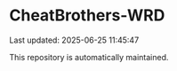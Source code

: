 # CheatBrothers-WRD

Last updated: 2025-06-25 11:45:47

This repository is automatically maintained.
